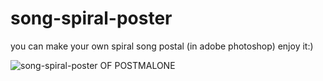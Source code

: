 # song-spiral-poster
you can make your own spiral song postal (in adobe photoshop)
enjoy it:)

 <img src="https://ibb.co/M1rjXh9" alt="song-spiral-poster OF POSTMALONE">
